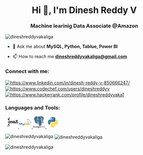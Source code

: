 <h1 align="center">Hi 👋, I'm Dinesh Reddy V</h1>
<h3 align="center">Machine learinig Data Associate @Amazon</h3>

<p align="left"> <img src="https://komarev.com/ghpvc/?username=dineshreddyvakaliga&label=Profile%20views&color=0e75b6&style=flat" alt="dineshreddyvakaliga" /> </p>

- 💬 Ask me about **MySQL, Python, Tablue, Power BI**

- 📫 How to reach me **dineshreddyvakaliga@gmail.com**

<h3 align="left">Connect with me:</h3>
<p align="left">
<a href="https://linkedin.com/in/https://www.linkedin.com/in/dinesh-reddy-v-850666247/" target="blank"><img align="center" src="https://raw.githubusercontent.com/rahuldkjain/github-profile-readme-generator/master/src/images/icons/Social/linked-in-alt.svg" alt="https://www.linkedin.com/in/dinesh-reddy-v-850666247/" height="30" width="40" /></a>
<a href="https://www.codechef.com/users/https://www.codechef.com/users/dineshreddyv" target="blank"><img align="center" src="https://cdn.jsdelivr.net/npm/simple-icons@3.1.0/icons/codechef.svg" alt="https://www.codechef.com/users/dineshreddyv" height="30" width="40" /></a>
<a href="https://www.hackerrank.com/https://www.hackerrank.com/profile/dineshreddyvaka1" target="blank"><img align="center" src="https://raw.githubusercontent.com/rahuldkjain/github-profile-readme-generator/master/src/images/icons/Social/hackerrank.svg" alt="https://www.hackerrank.com/profile/dineshreddyvaka1" height="30" width="40" /></a>
</p>

<h3 align="left">Languages and Tools:</h3>
<p align="left"> <a href="https://canvasjs.com" target="_blank" rel="noreferrer"> <img src="https://raw.githubusercontent.com/Hardik0307/Hardik0307/master/assets/canvasjs-charts.svg" alt="canvasjs" width="40" height="40"/> </a> <a href="https://www.mysql.com/" target="_blank" rel="noreferrer"> <img src="https://raw.githubusercontent.com/devicons/devicon/master/icons/mysql/mysql-original-wordmark.svg" alt="mysql" width="40" height="40"/> </a> <a href="https://www.postgresql.org" target="_blank" rel="noreferrer"> <img src="https://raw.githubusercontent.com/devicons/devicon/master/icons/postgresql/postgresql-original-wordmark.svg" alt="postgresql" width="40" height="40"/> </a> <a href="https://www.python.org" target="_blank" rel="noreferrer"> <img src="https://raw.githubusercontent.com/devicons/devicon/master/icons/python/python-original.svg" alt="python" width="40" height="40"/> </a> </p>

<p><img align="left" src="https://github-readme-stats.vercel.app/api/top-langs?username=dineshreddyvakaliga&show_icons=true&locale=en&layout=compact" alt="dineshreddyvakaliga" /></p>

<p>&nbsp;<img align="center" src="https://github-readme-stats.vercel.app/api?username=dineshreddyvakaliga&show_icons=true&locale=en" alt="dineshreddyvakaliga" /></p>

<p><img align="center" src="https://github-readme-streak-stats.herokuapp.com/?user=dineshreddyvakaliga&" alt="dineshreddyvakaliga" /></p>
